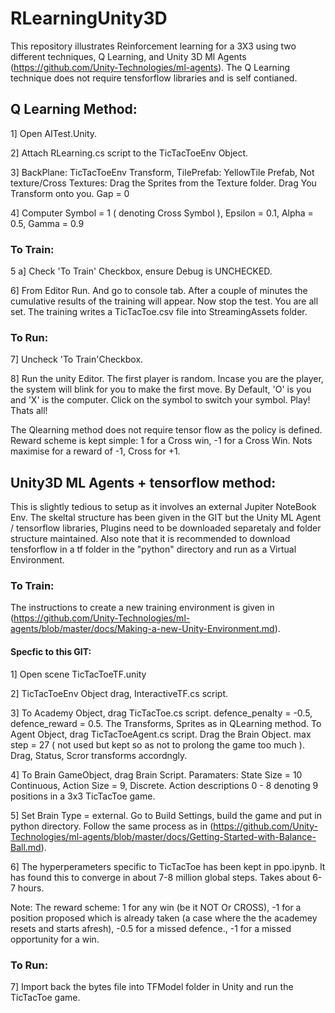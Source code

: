 # RLearningUnity3D

This repository illustrates Reinforcement learning for a 3X3 using two different techniques, Q Learning, and  Unity 3D Ml Agents (https://github.com/Unity-Technologies/ml-agents). The Q Learning technique does not require tensforflow libraries and is self contianed.

## Q Learning Method:
1] Open AITest.Unity. 

2] Attach RLearning.cs script to the TicTacToeEnv Object. 

3] BackPlane: TicTacToeEnv Transform, TilePrefab: YellowTile Prefab, Not texture/Cross Textures: Drag the Sprites from the Texture folder. Drag You Transform onto you. Gap = 0 

4] Computer Symbol = 1 ( denoting Cross Symbol ), Epsilon = 0.1, Alpha = 0.5, Gamma = 0.9

### To Train:
5 a] Check 'To Train' Checkbox, ensure Debug is UNCHECKED.

6] From Editor Run. And go to console tab. After a couple of minutes the cumulative results of the training will appear. Now stop the test. You are all set. The training writes a TicTacToe.csv file into StreamingAssets folder.


### To Run:
7] Uncheck 'To Train'Checkbox.

8] Run the unity Editor. The first player is random. Incase you are the player, the system will blink for you to make the first move. By Default, 'O' is you and 'X' is the computer. Click on the symbol to switch your symbol. Play! Thats all!


The Qlearning method does not require tensor flow as the policy is defined.
Reward scheme is kept simple: 1 for a Cross win, -1 for a Cross Win. Nots maximise for a reward of -1, Cross for +1.

## Unity3D ML Agents + tensorflow method:
This is slightly tedious to setup as it involves an external Jupiter NoteBook Env. The skeltal structure has been given in the GIT but the Unity ML Agent / tensorflow libraries, Plugins need to be downloaded separetaly and folder structure maintained. Also note that it is recommended to download tensforflow in a tf folder in the "python" directory  and run as a Virtual Environment. 

### To Train:
The instructions to create a new training environment is given in (https://github.com/Unity-Technologies/ml-agents/blob/master/docs/Making-a-new-Unity-Environment.md). 

#### Specfic to this GIT:

1] Open scene TicTacToeTF.unity

2] TicTacToeEnv Object drag, InteractiveTF.cs script.

3] To Academy Object, drag TicTacToe.cs script. defence_penalty = -0.5, defence_reward = 0.5. The Transforms, Sprites as in QLearning method. To Agent Object, drag TicTacToeAgent.cs script. Drag the Brain Object. max step = 27 ( not used but kept so as not to prolong the game too much ). Drag, Status, Scror transforms accordngly.

4] To Brain GameObject, drag Brain Script. Paramaters: State Size = 10 Continuous, Action Size = 9, Discrete. Action descriptions 0 - 8 denoting 9 positions in a 3x3 TicTacToe game.

5] Set Brain Type = external. Go to Build Settings, build the game and put in python directory. Follow the same process as in (https://github.com/Unity-Technologies/ml-agents/blob/master/docs/Getting-Started-with-Balance-Ball.md).

6] The hyperperameters specific to TicTacToe has been kept in ppo.ipynb. It has found this to converge in about 7-8 million global steps. Takes about 6-7 hours. 

Note: The reward scheme: 1 for any win (be it NOT Or CROSS), -1 for a position proposed which is already taken (a case where the the academey resets and starts afresh), -0.5 for a missed defence., -1 for a missed opportunity for a win.

### To Run:
7] Import back the bytes file into TFModel folder in Unity and run the TicTacToe game.










